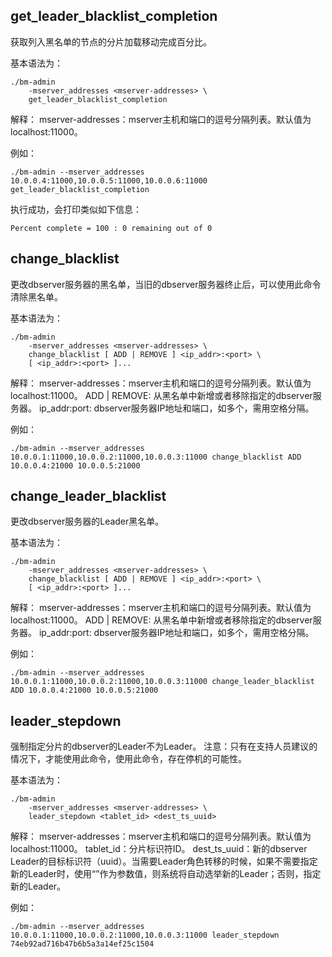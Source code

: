 ## **get_leader_blacklist_completion**

获取列入黑名单的节点的分片加载移动完成百分比。

基本语法为：

```
./bm-admin 
    -mserver_addresses <mserver-addresses> \
    get_leader_blacklist_completion
```

解释：
mserver-addresses：mserver主机和端口的逗号分隔列表。默认值为localhost:11000。

例如：

```
./bm-admin --mserver_addresses 10.0.0.4:11000,10.0.0.5:11000,10.0.0.6:11000 get_leader_blacklist_completion
```

执行成功，会打印类似如下信息：

```
Percent complete = 100 : 0 remaining out of 0
```

## **change_blacklist**

更改dbserver服务器的黑名单，当旧的dbserver服务器终止后，可以使用此命令清除黑名单。 

基本语法为：

```
./bm-admin 
    -mserver_addresses <mserver-addresses> \
    change_blacklist [ ADD | REMOVE ] <ip_addr>:<port> \
    [ <ip_addr>:<port> ]...
```

解释：
mserver-addresses：mserver主机和端口的逗号分隔列表。默认值为localhost:11000。
ADD | REMOVE: 从黑名单中新增或者移除指定的dbserver服务器。
ip_addr:port: dbserver服务器IP地址和端口，如多个，需用空格分隔。

例如：

```
./bm-admin --mserver_addresses 10.0.0.1:11000,10.0.0.2:11000,10.0.0.3:11000 change_blacklist ADD 10.0.0.4:21000 10.0.0.5:21000
```


## **change_leader_blacklist**

更改dbserver服务器的Leader黑名单。 

基本语法为：

```
./bm-admin 
    -mserver_addresses <mserver-addresses> \
    change_blacklist [ ADD | REMOVE ] <ip_addr>:<port> \
    [ <ip_addr>:<port> ]...
```

解释：
mserver-addresses：mserver主机和端口的逗号分隔列表。默认值为localhost:11000。
ADD | REMOVE: 从黑名单中新增或者移除指定的dbserver服务器。
ip_addr:port: dbserver服务器IP地址和端口，如多个，需用空格分隔。

例如：

```
./bm-admin --mserver_addresses 10.0.0.1:11000,10.0.0.2:11000,10.0.0.3:11000 change_leader_blacklist ADD 10.0.0.4:21000 10.0.0.5:21000
```


## **leader_stepdown**

强制指定分片的dbserver的Leader不为Leader。
注意：只有在支持人员建议的情况下，才能使用此命令，使用此命令，存在停机的可能性。

基本语法为：

```
./bm-admin 
    -mserver_addresses <mserver-addresses> \
    leader_stepdown <tablet_id> <dest_ts_uuid>
```

解释：
mserver-addresses：mserver主机和端口的逗号分隔列表。默认值为localhost:11000。
tablet_id：分片标识符ID。
dest_ts_uuid：新的dbserver Leader的目标标识符（uuid）。当需要Leader角色转移的时候，如果不需要指定新的Leader时，使用“”作为参数值，则系统将自动选举新的Leader；否则，指定新的Leader。

例如：

```
./bm-admin --mserver_addresses 10.0.0.1:11000,10.0.0.2:11000,10.0.0.3:11000 leader_stepdown 74eb92ad716b47b6b5a3a14ef25c1504
```